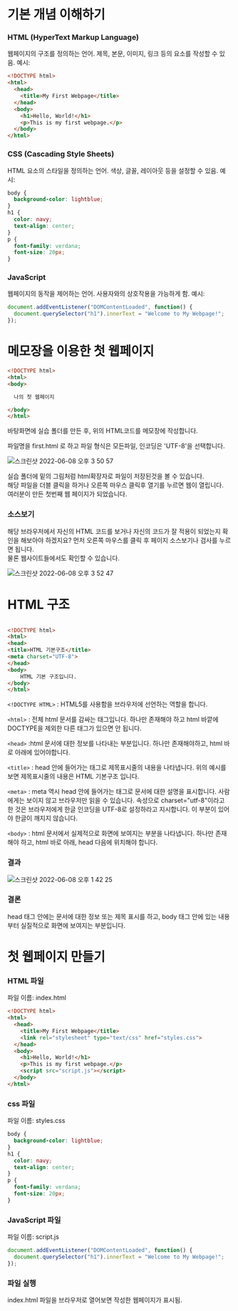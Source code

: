 # 기본 개념 이해하기
### HTML (HyperText Markup Language)
웹페이지의 구조를 정의하는 언어.
제목, 본문, 이미지, 링크 등의 요소를 작성할 수 있음.
예시:
```html
<!DOCTYPE html>
<html>
  <head>
    <title>My First Webpage</title>
  </head>
  <body>
    <h1>Hello, World!</h1>
    <p>This is my first webpage.</p>
  </body>
</html>
```

### CSS (Cascading Style Sheets)
HTML 요소의 스타일을 정의하는 언어.
색상, 글꼴, 레이아웃 등을 설정할 수 있음.
예시:
```css
body {
  background-color: lightblue;
}
h1 {
  color: navy;
  text-align: center;
}
p {
  font-family: verdana;
  font-size: 20px;
}

```

### JavaScript
웹페이지의 동작을 제어하는 언어.
사용자와의 상호작용을 가능하게 함.
예시:
```javascript
document.addEventListener("DOMContentLoaded", function() {
  document.querySelector("h1").innerText = "Welcome to My Webpage!";
});
```


# 메모장을 이용한 첫 웹페이지

```html
<!DOCTYPE html>  
<html>  
<body>

  나의 첫 웹페이지

</body>  
</html>
```
바탕화면에 실습 폴더를 만든 후, 위의 HTML코드를 메모장에 작성합니다.

파일명을 first.html 로 하고 파일 형식은 모든파일, 인코딩은 'UTF-8'을 선택합니다.     

![스크린샷 2022-06-08 오후 3 50 57](https://user-images.githubusercontent.com/48852104/172550901-bf8a9f10-8350-47e7-a3bb-50133c743e5b.png)

실습 폴더에 밑의 그림처럼 html확장자로 파일이 저장된것을 볼 수 있습니다.       
해당 파일을 더블 클릭을 하거나 오른쪽 마우스 클릭후 열기를 누르면 웹이 열립니다.      
여러분이 만든 첫번째 웹 페이지가 되었습니다.     

### 소스보기
해당 브라우저에서 자신의 HTML 코드를 보거나 자신의 코드가 잘 적용이 되었는지 확인을 해보아야 하겠지요? 
먼저 오른쪽 마우스를 클릭 후 페이지 소스보기나 검사를 누르면 됩니다.     
물론 웹사이트들에서도 확인할 수 있습니다.     

![스크린샷 2022-06-08 오후 3 52 47](https://user-images.githubusercontent.com/48852104/172551230-3fe181ef-1a1a-4060-a2dc-7142b04937ae.png)



# HTML 구조

```html

<!DOCTYPE html>
<html>
<head>
<title>HTML 기본구조</title>
<meta charset="UTF-8">
</head>
<body>
    HTML 기본 구조입니다.
</body>
</html>

```

`<!DOCTYPE HTML>` : HTML5를 사용함을 브라우저에 선언하는 역할을 합니다.

`<html>` : 전체 html 문서를 감싸는 태그입니다. 하나만 존재해야 하고 html 바깥에 DOCTYPE을 제외한 다른 태그가 있으면 안 됩니다.

`<head>` :html 문서에 대한 정보를 나타내는 부분입니다. 하나만 존재해야하고, html 바로 아래에 있어야합니다.

`<title>` : head 안에 들어가는 태그로 제목표시줄의 내용을 나타냅니다. 위의 예시를 보면 제목표시줄의 내용은 HTML 기본구조 입니다.

`<meta>` : meta 역시 head 안에 들어가는 태그로 문서에 대한 설명을 표시합니다. 사람에게는 보이지 않고 브라우저만 읽을 수 있습니다. 속성으로 charset="utf-8"이라고 한 것은 브라우저에게 한글 인코딩을 UTF-8로 설정하라고 지시합니다. 이 부분이 있어야 한글이 깨지지 않습니다.

`<body>` : html 문서에서 실제적으로 화면에 보여지는 부분을 나타냅니다. 하나만 존재해야 하고, html 바로 아래, head 다음에 위치해야 합니다.

### 결과
![스크린샷 2022-06-08 오후 1 42 25](https://user-images.githubusercontent.com/48852104/172533286-e7661bda-8da2-4c69-bd95-913298b96d22.png)


### 결론 
head 태그 안에는 문서에 대한 정보 또는 제목 표시를 하고, body 태그 안에 있는 내용부터 실질적으로 화면에 보여지는 부분입니다.

# 첫 웹페이지 만들기
### HTML 파일
파일 이름: index.html
```html
<!DOCTYPE html>
<html>
  <head>
    <title>My First Webpage</title>
    <link rel="stylesheet" type="text/css" href="styles.css">
  </head>
  <body>
    <h1>Hello, World!</h1>
    <p>This is my first webpage.</p>
    <script src="script.js"></script>
  </body>
</html>
```

### css 파일
파일 이름: styles.css
```css
body {
  background-color: lightblue;
}
h1 {
  color: navy;
  text-align: center;
}
p {
  font-family: verdana;
  font-size: 20px;
}
```

### JavaScript 파일
파일 이름: script.js
```javascript
document.addEventListener("DOMContentLoaded", function() {
  document.querySelector("h1").innerText = "Welcome to My Webpage!";
});
```

### 파일 실행
index.html 파일을 브라우저로 열어보면 작성한 웹페이지가 표시됨.
